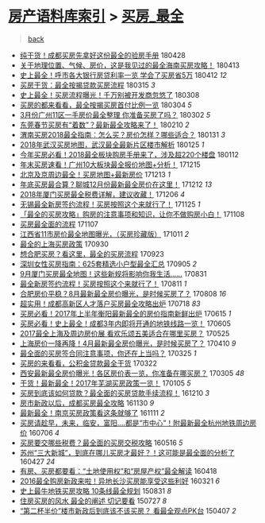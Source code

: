 [房产语料库索引](../../README.md)  > [买房_最全](买房_最全.md)
====
> [back](../README.md)

- [纯干货！成都买房先拿好这份最全的验房手册](http://jkwz.applinzi.com/ittc/7097047790813447175.html#%E7%BA%AF%E5%B9%B2%E8%B4%A7%EF%BC%81%E6%88%90%E9%83%BD%E4%B9%B0%E6%88%BF%E5%85%88%E6%8B%BF%E5%A5%BD%E8%BF%99%E4%BB%BD%E6%9C%80%E5%85%A8%E7%9A%84%E9%AA%8C%E6%88%BF%E6%89%8B%E5%86%8C) 180428  
- [关于地理位置、气候、房价，这是我见过的最全海南买房攻略！](http://jkwz.applinzi.com/ittc/7091484761371706378.html#%E5%85%B3%E4%BA%8E%E5%9C%B0%E7%90%86%E4%BD%8D%E7%BD%AE%E3%80%81%E6%B0%94%E5%80%99%E3%80%81%E6%88%BF%E4%BB%B7%EF%BC%8C%E8%BF%99%E6%98%AF%E6%88%91%E8%A7%81%E8%BF%87%E7%9A%84%E6%9C%80%E5%85%A8%E6%B5%B7%E5%8D%97%E4%B9%B0%E6%88%BF%E6%94%BB%E7%95%A5%EF%BC%81) 180413  
- [史上最全！呼市各大银行房贷利率一览 学会了买房省5万](http://jkwz.applinzi.com/ittc/7091096582063916039.html#%E5%8F%B2%E4%B8%8A%E6%9C%80%E5%85%A8%EF%BC%81%E5%91%BC%E5%B8%82%E5%90%84%E5%A4%A7%E9%93%B6%E8%A1%8C%E6%88%BF%E8%B4%B7%E5%88%A9%E7%8E%87%E4%B8%80%E8%A7%88+%E5%AD%A6%E4%BC%9A%E4%BA%86%E4%B9%B0%E6%88%BF%E7%9C%815%E4%B8%87) 180412 *12* 
- [买房干货：最全按揭贷款买房流程](http://jkwz.applinzi.com/ittc/7080833673421390854.html#%E4%B9%B0%E6%88%BF%E5%B9%B2%E8%B4%A7%EF%BC%9A%E6%9C%80%E5%85%A8%E6%8C%89%E6%8F%AD%E8%B4%B7%E6%AC%BE%E4%B9%B0%E6%88%BF%E6%B5%81%E7%A8%8B) 180315 *3* 
- [史上最全！买房流程曝光！千万别被开发商忽悠了](http://jkwz.applinzi.com/ittc/7078173275165557777.html#%E5%8F%B2%E4%B8%8A%E6%9C%80%E5%85%A8%EF%BC%81%E4%B9%B0%E6%88%BF%E6%B5%81%E7%A8%8B%E6%9B%9D%E5%85%89%EF%BC%81%E5%8D%83%E4%B8%87%E5%88%AB%E8%A2%AB%E5%BC%80%E5%8F%91%E5%95%86%E5%BF%BD%E6%82%A0%E4%BA%86) 180308  
- [买房的都来看看，最全按揭买房首付比例一览](http://jkwz.applinzi.com/ittc/7076524214431777802.html#%E4%B9%B0%E6%88%BF%E7%9A%84%E9%83%BD%E6%9D%A5%E7%9C%8B%E7%9C%8B%EF%BC%8C%E6%9C%80%E5%85%A8%E6%8C%89%E6%8F%AD%E4%B9%B0%E6%88%BF%E9%A6%96%E4%BB%98%E6%AF%94%E4%BE%8B%E4%B8%80%E8%A7%88) 180304 *5* 
- [3月份广州11区一手房价最全整理 你准备买房了吗？](http://jkwz.applinzi.com/ittc/7075806583357703175.html#3%E6%9C%88%E4%BB%BD%E5%B9%BF%E5%B7%9E11%E5%8C%BA%E4%B8%80%E6%89%8B%E6%88%BF%E4%BB%B7%E6%9C%80%E5%85%A8%E6%95%B4%E7%90%86+%E4%BD%A0%E5%87%86%E5%A4%87%E4%B9%B0%E6%88%BF%E4%BA%86%E5%90%97%EF%BC%9F) 180302 *5* 
- [东莞春节买房有“着数”？最新最全攻略来了！](http://jkwz.applinzi.com/ittc/7068498485647508496.html#%E4%B8%9C%E8%8E%9E%E6%98%A5%E8%8A%82%E4%B9%B0%E6%88%BF%E6%9C%89%E2%80%9C%E7%9D%80%E6%95%B0%E2%80%9D%EF%BC%9F%E6%9C%80%E6%96%B0%E6%9C%80%E5%85%A8%E6%94%BB%E7%95%A5%E6%9D%A5%E4%BA%86%EF%BC%81) 180210 *2* 
- [渭南买房2018最全指南：怎么买？房价怎样？哪些适合？](http://jkwz.applinzi.com/ittc/7064789270877701130.html#%E6%B8%AD%E5%8D%97%E4%B9%B0%E6%88%BF2018%E6%9C%80%E5%85%A8%E6%8C%87%E5%8D%97%EF%BC%9A%E6%80%8E%E4%B9%88%E4%B9%B0%EF%BC%9F%E6%88%BF%E4%BB%B7%E6%80%8E%E6%A0%B7%EF%BC%9F%E5%93%AA%E4%BA%9B%E9%80%82%E5%90%88%EF%BC%9F) 180131 *3* 
- [2018年武汉买房地图，武汉最全最新片区楼市解析](http://jkwz.applinzi.com/ittc/7062433746769150982.html#2018%E5%B9%B4%E6%AD%A6%E6%B1%89%E4%B9%B0%E6%88%BF%E5%9C%B0%E5%9B%BE%EF%BC%8C%E6%AD%A6%E6%B1%89%E6%9C%80%E5%85%A8%E6%9C%80%E6%96%B0%E7%89%87%E5%8C%BA%E6%A5%BC%E5%B8%82%E8%A7%A3%E6%9E%90) 180125 *1* 
- [今年买房必看！2018最全板块购房手册来了，涉及超220个楼盘](http://jkwz.applinzi.com/ittc/7057621819425555467.html#%E4%BB%8A%E5%B9%B4%E4%B9%B0%E6%88%BF%E5%BF%85%E7%9C%8B%EF%BC%812018%E6%9C%80%E5%85%A8%E6%9D%BF%E5%9D%97%E8%B4%AD%E6%88%BF%E6%89%8B%E5%86%8C%E6%9D%A5%E4%BA%86%EF%BC%8C%E6%B6%89%E5%8F%8A%E8%B6%85220%E4%B8%AA%E6%A5%BC%E7%9B%98) 180112  
- [年末买房速看！广州10大板块最全报价地图+分析！](http://jkwz.applinzi.com/ittc/7047197159600948241.html#%E5%B9%B4%E6%9C%AB%E4%B9%B0%E6%88%BF%E9%80%9F%E7%9C%8B%EF%BC%81%E5%B9%BF%E5%B7%9E10%E5%A4%A7%E6%9D%BF%E5%9D%97%E6%9C%80%E5%85%A8%E6%8A%A5%E4%BB%B7%E5%9C%B0%E5%9B%BE%2B%E5%88%86%E6%9E%90%EF%BC%81) 171215  
- [北京及京周边最全！买房地图+最新房价](http://jkwz.applinzi.com/ittc/7046515519664948241.html#%E5%8C%97%E4%BA%AC%E5%8F%8A%E4%BA%AC%E5%91%A8%E8%BE%B9%E6%9C%80%E5%85%A8%EF%BC%81%E4%B9%B0%E6%88%BF%E5%9C%B0%E5%9B%BE%2B%E6%9C%80%E6%96%B0%E6%88%BF%E4%BB%B7) 171213 *1* 
- [年底买房最合算？聊城12月份最新最全房价在这里！](http://jkwz.applinzi.com/ittc/7046258481026302992.html#%E5%B9%B4%E5%BA%95%E4%B9%B0%E6%88%BF%E6%9C%80%E5%90%88%E7%AE%97%EF%BC%9F%E8%81%8A%E5%9F%8E12%E6%9C%88%E4%BB%BD%E6%9C%80%E6%96%B0%E6%9C%80%E5%85%A8%E6%88%BF%E4%BB%B7%E5%9C%A8%E8%BF%99%E9%87%8C%EF%BC%81) 171212 *13* 
- [2018年厦门买房最全税费详解，建议收藏！](http://jkwz.applinzi.com/ittc/7041775988009075728.html#2018%E5%B9%B4%E5%8E%A6%E9%97%A8%E4%B9%B0%E6%88%BF%E6%9C%80%E5%85%A8%E7%A8%8E%E8%B4%B9%E8%AF%A6%E8%A7%A3%EF%BC%8C%E5%BB%BA%E8%AE%AE%E6%94%B6%E8%97%8F%EF%BC%81) 171206 *4* 
- [无锡最全新房签约流程！买房按照这个来就行了！](http://jkwz.applinzi.com/ittc/7039767552677381137.html#%E6%97%A0%E9%94%A1%E6%9C%80%E5%85%A8%E6%96%B0%E6%88%BF%E7%AD%BE%E7%BA%A6%E6%B5%81%E7%A8%8B%EF%BC%81%E4%B9%B0%E6%88%BF%E6%8C%89%E7%85%A7%E8%BF%99%E4%B8%AA%E6%9D%A5%E5%B0%B1%E8%A1%8C%E4%BA%86%EF%BC%81) 171125 *1* 
- [「最全的买房攻略」购房的注意事项和知识，让你不做购房小白！](http://jkwz.applinzi.com/ittc/7033591715439576080.html#%E3%80%8C%E6%9C%80%E5%85%A8%E7%9A%84%E4%B9%B0%E6%88%BF%E6%94%BB%E7%95%A5%E3%80%8D%E8%B4%AD%E6%88%BF%E7%9A%84%E6%B3%A8%E6%84%8F%E4%BA%8B%E9%A1%B9%E5%92%8C%E7%9F%A5%E8%AF%86%EF%BC%8C%E8%AE%A9%E4%BD%A0%E4%B8%8D%E5%81%9A%E8%B4%AD%E6%88%BF%E5%B0%8F%E7%99%BD%EF%BC%81) 171108  
- [买房最全面的流程](http://jkwz.applinzi.com/ittc/7033218747400193041.html#%E4%B9%B0%E6%88%BF%E6%9C%80%E5%85%A8%E9%9D%A2%E7%9A%84%E6%B5%81%E7%A8%8B) 171107  
- [江西省11市房价最全地图曝光，（买房珍藏版）](http://jkwz.applinzi.com/ittc/7022994349053445137.html#%E6%B1%9F%E8%A5%BF%E7%9C%8111%E5%B8%82%E6%88%BF%E4%BB%B7%E6%9C%80%E5%85%A8%E5%9C%B0%E5%9B%BE%E6%9B%9D%E5%85%89%EF%BC%8C%EF%BC%88%E4%B9%B0%E6%88%BF%E7%8F%8D%E8%97%8F%E7%89%88%EF%BC%89) 171011 *2* 
- [最全的上海买房政策](http://jkwz.applinzi.com/ittc/7019096852895630352.html#%E6%9C%80%E5%85%A8%E7%9A%84%E4%B8%8A%E6%B5%B7%E4%B9%B0%E6%88%BF%E6%94%BF%E7%AD%96) 170930  
- [想合肥买房？看这里，最全的买房流程](http://jkwz.applinzi.com/ittc/7015372293394662417.html#%E6%83%B3%E5%90%88%E8%82%A5%E4%B9%B0%E6%88%BF%EF%BC%9F%E7%9C%8B%E8%BF%99%E9%87%8C%EF%BC%8C%E6%9C%80%E5%85%A8%E7%9A%84%E4%B9%B0%E6%88%BF%E6%B5%81%E7%A8%8B) 170923  
- [深圳女性买房指南：625套精选小户型最全汇总](http://jkwz.applinzi.com/ittc/7009620017573004305.html#%E6%B7%B1%E5%9C%B3%E5%A5%B3%E6%80%A7%E4%B9%B0%E6%88%BF%E6%8C%87%E5%8D%97%EF%BC%9A625%E5%A5%97%E7%B2%BE%E9%80%89%E5%B0%8F%E6%88%B7%E5%9E%8B%E6%9C%80%E5%85%A8%E6%B1%87%E6%80%BB) 170905 *2* 
- [9月厦门买房最全地图！这些新规将影响你我生活……](http://jkwz.applinzi.com/ittc/7007876070744015888.html#9%E6%9C%88%E5%8E%A6%E9%97%A8%E4%B9%B0%E6%88%BF%E6%9C%80%E5%85%A8%E5%9C%B0%E5%9B%BE%EF%BC%81%E8%BF%99%E4%BA%9B%E6%96%B0%E8%A7%84%E5%B0%86%E5%BD%B1%E5%93%8D%E4%BD%A0%E6%88%91%E7%94%9F%E6%B4%BB%E2%80%A6%E2%80%A6) 170831  
- [最全新房签约流程！买房按照这个来就行了！](http://jkwz.applinzi.com/ittc/7000486084944069649.html#%E6%9C%80%E5%85%A8%E6%96%B0%E6%88%BF%E7%AD%BE%E7%BA%A6%E6%B5%81%E7%A8%8B%EF%BC%81%E4%B9%B0%E6%88%BF%E6%8C%89%E7%85%A7%E8%BF%99%E4%B8%AA%E6%9D%A5%E5%B0%B1%E8%A1%8C%E4%BA%86%EF%BC%81) 170811 *1* 
- [合肥房价平稳？8月最新最全房价曝光，是时候买房了？](http://jkwz.applinzi.com/ittc/6999495859337954320.html#%E5%90%88%E8%82%A5%E6%88%BF%E4%BB%B7%E5%B9%B3%E7%A8%B3%EF%BC%9F8%E6%9C%88%E6%9C%80%E6%96%B0%E6%9C%80%E5%85%A8%E6%88%BF%E4%BB%B7%E6%9B%9D%E5%85%89%EF%BC%8C%E6%98%AF%E6%97%B6%E5%80%99%E4%B9%B0%E6%88%BF%E4%BA%86%EF%BC%9F) 170808 *16* 
- [超实用！成都高新区人才落户买房最全攻略出炉](http://jkwz.applinzi.com/ittc/6991600578420278289.html#%E8%B6%85%E5%AE%9E%E7%94%A8%EF%BC%81%E6%88%90%E9%83%BD%E9%AB%98%E6%96%B0%E5%8C%BA%E4%BA%BA%E6%89%8D%E8%90%BD%E6%88%B7%E4%B9%B0%E6%88%BF%E6%9C%80%E5%85%A8%E6%94%BB%E7%95%A5%E5%87%BA%E7%82%89) 170718 *83* 
- [买房必看！2017年上半年衡阳最新最全的房价指南新鲜出炉](http://jkwz.applinzi.com/ittc/6979455547043480580.html#%E4%B9%B0%E6%88%BF%E5%BF%85%E7%9C%8B%EF%BC%812017%E5%B9%B4%E4%B8%8A%E5%8D%8A%E5%B9%B4%E8%A1%A1%E9%98%B3%E6%9C%80%E6%96%B0%E6%9C%80%E5%85%A8%E7%9A%84%E6%88%BF%E4%BB%B7%E6%8C%87%E5%8D%97%E6%96%B0%E9%B2%9C%E5%87%BA%E7%82%89) 170615 *1* 
- [买房必看！史上最全！成都3年内即将开通的地铁线路一览！](http://jkwz.applinzi.com/ittc/6975645852142928900.html#%E4%B9%B0%E6%88%BF%E5%BF%85%E7%9C%8B%EF%BC%81%E5%8F%B2%E4%B8%8A%E6%9C%80%E5%85%A8%EF%BC%81%E6%88%90%E9%83%BD3%E5%B9%B4%E5%86%85%E5%8D%B3%E5%B0%86%E5%BC%80%E9%80%9A%E7%9A%84%E5%9C%B0%E9%93%81%E7%BA%BF%E8%B7%AF%E4%B8%80%E8%A7%88%EF%BC%81) 170605  
- [2017最全上海及周边房价展 看欢乐颂五美适合在哪里买房？](http://jkwz.applinzi.com/ittc/6971565655026304004.html#2017%E6%9C%80%E5%85%A8%E4%B8%8A%E6%B5%B7%E5%8F%8A%E5%91%A8%E8%BE%B9%E6%88%BF%E4%BB%B7%E5%B1%95+%E7%9C%8B%E6%AC%A2%E4%B9%90%E9%A2%82%E4%BA%94%E7%BE%8E%E9%80%82%E5%90%88%E5%9C%A8%E5%93%AA%E9%87%8C%E4%B9%B0%E6%88%BF%EF%BC%9F) 170525  
- [上海房价一降再降！4月最新最全房价曝光，是时候买房了？](http://jkwz.applinzi.com/ittc/6954857267215205381.html#%E4%B8%8A%E6%B5%B7%E6%88%BF%E4%BB%B7%E4%B8%80%E9%99%8D%E5%86%8D%E9%99%8D%EF%BC%814%E6%9C%88%E6%9C%80%E6%96%B0%E6%9C%80%E5%85%A8%E6%88%BF%E4%BB%B7%E6%9B%9D%E5%85%89%EF%BC%8C%E6%98%AF%E6%97%B6%E5%80%99%E4%B9%B0%E6%88%BF%E4%BA%86%EF%BC%9F) 170410 *9* 
- [最全面的买房签合同注意事项，你还在上当吗？](http://jkwz.applinzi.com/ittc/6948906352691905540.html#%E6%9C%80%E5%85%A8%E9%9D%A2%E7%9A%84%E4%B9%B0%E6%88%BF%E7%AD%BE%E5%90%88%E5%90%8C%E6%B3%A8%E6%84%8F%E4%BA%8B%E9%A1%B9%EF%BC%8C%E4%BD%A0%E8%BF%98%E5%9C%A8%E4%B8%8A%E5%BD%93%E5%90%97%EF%BC%9F) 170325 *1* 
- [买房的来看看，公积金贷款最全干货](http://jkwz.applinzi.com/ittc/6947891507221758980.html#%E4%B9%B0%E6%88%BF%E7%9A%84%E6%9D%A5%E7%9C%8B%E7%9C%8B%EF%BC%8C%E5%85%AC%E7%A7%AF%E9%87%91%E8%B4%B7%E6%AC%BE%E6%9C%80%E5%85%A8%E5%B9%B2%E8%B4%A7) 170322  
- [西安最新最全房价曝光！各区房价表一览，你准备在哪买房？](http://jkwz.applinzi.com/ittc/6941571049144714244.html#%E8%A5%BF%E5%AE%89%E6%9C%80%E6%96%B0%E6%9C%80%E5%85%A8%E6%88%BF%E4%BB%B7%E6%9B%9D%E5%85%89%EF%BC%81%E5%90%84%E5%8C%BA%E6%88%BF%E4%BB%B7%E8%A1%A8%E4%B8%80%E8%A7%88%EF%BC%8C%E4%BD%A0%E5%87%86%E5%A4%87%E5%9C%A8%E5%93%AA%E4%B9%B0%E6%88%BF%EF%BC%9F) 170305 *48* 
- [干货！最新最全！2017年芜湖买房政策一览！](http://jkwz.applinzi.com/ittc/6919583721320891396.html#%E5%B9%B2%E8%B4%A7%EF%BC%81%E6%9C%80%E6%96%B0%E6%9C%80%E5%85%A8%EF%BC%812017%E5%B9%B4%E8%8A%9C%E6%B9%96%E4%B9%B0%E6%88%BF%E6%94%BF%E7%AD%96%E4%B8%80%E8%A7%88%EF%BC%81) 170105 *5* 
- [买房到底该如何贷款？最全面的买房贷款手续流程！](http://jkwz.applinzi.com/ittc/6910042132135281668.html#%E4%B9%B0%E6%88%BF%E5%88%B0%E5%BA%95%E8%AF%A5%E5%A6%82%E4%BD%95%E8%B4%B7%E6%AC%BE%EF%BC%9F%E6%9C%80%E5%85%A8%E9%9D%A2%E7%9A%84%E4%B9%B0%E6%88%BF%E8%B4%B7%E6%AC%BE%E6%89%8B%E7%BB%AD%E6%B5%81%E7%A8%8B%EF%BC%81) 161210 *3* 
- [房市新政以后，成都买房最全攻略](http://jkwz.applinzi.com/ittc/6906342134843442180.html#%E6%88%BF%E5%B8%82%E6%96%B0%E6%94%BF%E4%BB%A5%E5%90%8E%EF%BC%8C%E6%88%90%E9%83%BD%E4%B9%B0%E6%88%BF%E6%9C%80%E5%85%A8%E6%94%BB%E7%95%A5) 161130 *9* 
- [最新最全！南京买房政策看这条就够了](http://jkwz.applinzi.com/ittc/6899278578511774724.html#%E6%9C%80%E6%96%B0%E6%9C%80%E5%85%A8%EF%BC%81%E5%8D%97%E4%BA%AC%E4%B9%B0%E6%88%BF%E6%94%BF%E7%AD%96%E7%9C%8B%E8%BF%99%E6%9D%A1%E5%B0%B1%E5%A4%9F%E4%BA%86) 161111 *2* 
- [买房请趁早，未来，临安，富阳....都是“市中心”！附最新最全杭州地铁周边房价](http://jkwz.applinzi.com/ittc/6851795989572355076.html#%E4%B9%B0%E6%88%BF%E8%AF%B7%E8%B6%81%E6%97%A9%EF%BC%8C%E6%9C%AA%E6%9D%A5%EF%BC%8C%E4%B8%B4%E5%AE%89%EF%BC%8C%E5%AF%8C%E9%98%B3....%E9%83%BD%E6%98%AF%E2%80%9C%E5%B8%82%E4%B8%AD%E5%BF%83%E2%80%9D%EF%BC%81%E9%99%84%E6%9C%80%E6%96%B0%E6%9C%80%E5%85%A8%E6%9D%AD%E5%B7%9E%E5%9C%B0%E9%93%81%E5%91%A8%E8%BE%B9%E6%88%BF%E4%BB%B7) 160706 *4* 
- [买房要交哪些税费？最全面的买房交税攻略](http://jkwz.applinzi.com/ittc/6832782849312556037.html#%E4%B9%B0%E6%88%BF%E8%A6%81%E4%BA%A4%E5%93%AA%E4%BA%9B%E7%A8%8E%E8%B4%B9%EF%BC%9F%E6%9C%80%E5%85%A8%E9%9D%A2%E7%9A%84%E4%B9%B0%E6%88%BF%E4%BA%A4%E7%A8%8E%E6%94%BB%E7%95%A5) 160516 *5* 
- [苏州“三大新城”，到底在哪儿买房才最好？！这可能是最全面的分析了](http://jkwz.applinzi.com/ittc/6825909260353274884.html#%E8%8B%8F%E5%B7%9E%E2%80%9C%E4%B8%89%E5%A4%A7%E6%96%B0%E5%9F%8E%E2%80%9D%EF%BC%8C%E5%88%B0%E5%BA%95%E5%9C%A8%E5%93%AA%E5%84%BF%E4%B9%B0%E6%88%BF%E6%89%8D%E6%9C%80%E5%A5%BD%EF%BC%9F%EF%BC%81%E8%BF%99%E5%8F%AF%E8%83%BD%E6%98%AF%E6%9C%80%E5%85%A8%E9%9D%A2%E7%9A%84%E5%88%86%E6%9E%90%E4%BA%86) 160427 *24* 
- [有房、买房都要看：“土地使用权”和“房屋产权”最全解读](http://jkwz.applinzi.com/ittc/6822525153560757253.html#%E6%9C%89%E6%88%BF%E3%80%81%E4%B9%B0%E6%88%BF%E9%83%BD%E8%A6%81%E7%9C%8B%EF%BC%9A%E2%80%9C%E5%9C%9F%E5%9C%B0%E4%BD%BF%E7%94%A8%E6%9D%83%E2%80%9D%E5%92%8C%E2%80%9C%E6%88%BF%E5%B1%8B%E4%BA%A7%E6%9D%83%E2%80%9D%E6%9C%80%E5%85%A8%E8%A7%A3%E8%AF%BB) 160418  
- [2016最全购房新政来啦！异地长沙买房能享受这些利好](http://jkwz.applinzi.com/ittc/6812096519830258692.html#2016%E6%9C%80%E5%85%A8%E8%B4%AD%E6%88%BF%E6%96%B0%E6%94%BF%E6%9D%A5%E5%95%A6%EF%BC%81%E5%BC%82%E5%9C%B0%E9%95%BF%E6%B2%99%E4%B9%B0%E6%88%BF%E8%83%BD%E4%BA%AB%E5%8F%97%E8%BF%99%E4%BA%9B%E5%88%A9%E5%A5%BD) 160321 *6* 
- [史上最牛地铁买房攻略 10条线最全规划](http://jkwz.applinzi.com/ittc/6736823939881632772.html#%E5%8F%B2%E4%B8%8A%E6%9C%80%E7%89%9B%E5%9C%B0%E9%93%81%E4%B9%B0%E6%88%BF%E6%94%BB%E7%95%A5+10%E6%9D%A1%E7%BA%BF%E6%9C%80%E5%85%A8%E8%A7%84%E5%88%92) 150831 *8* 
- [住房买房的风水   最全的阐述  切记要看](http://jkwz.applinzi.com/ittc/547650615332710775.html#%E4%BD%8F%E6%88%BF%E4%B9%B0%E6%88%BF%E7%9A%84%E9%A3%8E%E6%B0%B4+++%E6%9C%80%E5%85%A8%E7%9A%84%E9%98%90%E8%BF%B0++%E5%88%87%E8%AE%B0%E8%A6%81%E7%9C%8B) 150727 *8* 
- [“第二杯半价”楼市新政后到底该不该买房？ 看最全观点PK台](http://jkwz.applinzi.com/ittc/547650611403709883.html#%E2%80%9C%E7%AC%AC%E4%BA%8C%E6%9D%AF%E5%8D%8A%E4%BB%B7%E2%80%9D%E6%A5%BC%E5%B8%82%E6%96%B0%E6%94%BF%E5%90%8E%E5%88%B0%E5%BA%95%E8%AF%A5%E4%B8%8D%E8%AF%A5%E4%B9%B0%E6%88%BF%EF%BC%9F+%E7%9C%8B%E6%9C%80%E5%85%A8%E8%A7%82%E7%82%B9PK%E5%8F%B0) 150407 *2* 
